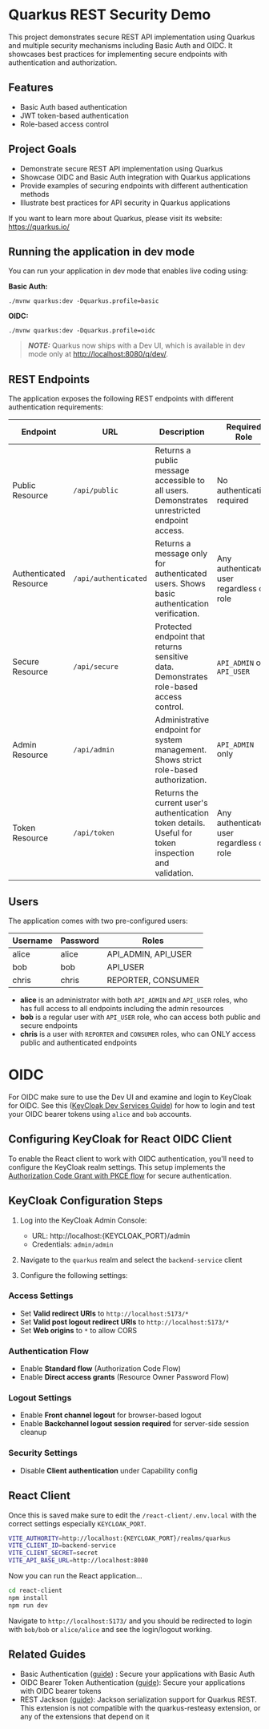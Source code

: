 # Quarkus REST Security Demo

This project demonstrates secure REST API implementation using Quarkus and multiple security mechanisms including Basic Auth and OIDC. It showcases best practices for implementing secure endpoints with authentication and authorization.

## Features

- Basic Auth based authentication
- JWT token-based authentication
- Role-based access control

## Project Goals

- Demonstrate secure REST API implementation using Quarkus
- Showcase OIDC and Basic Auth integration with Quarkus applications
- Provide examples of securing endpoints with different authentication methods
- Illustrate best practices for API security in Quarkus applications

If you want to learn more about Quarkus, please visit its website: https://quarkus.io/

## Running the application in dev mode

You can run your application in dev mode that enables live coding using:

**Basic Auth:**
```shell script
./mvnw quarkus:dev -Dquarkus.profile=basic
```

**OIDC:**
```shell script
./mvnw quarkus:dev -Dquarkus.profile=oidc
```

> **_NOTE:_**  Quarkus now ships with a Dev UI, which is available in dev mode only at <http://localhost:8080/q/dev/>.

## REST Endpoints

The application exposes the following REST endpoints with different authentication requirements:

| Endpoint | URL | Description | Required Role |
|----------|-----|-------------|---------------|
| Public Resource | `/api/public` | Returns a public message accessible to all users. Demonstrates unrestricted endpoint access. | No authentication required |
| Authenticated Resource | `/api/authenticated` | Returns a message only for authenticated users. Shows basic authentication verification. | Any authenticated user regardless of role |
| Secure Resource | `/api/secure` | Protected endpoint that returns sensitive data. Demonstrates role-based access control. | `API_ADMIN` or `API_USER` |
| Admin Resource | `/api/admin` | Administrative endpoint for system management. Shows strict role-based authorization. | `API_ADMIN` only |
| Token Resource | `/api/token` | Returns the current user's authentication token details. Useful for token inspection and validation. | Any authenticated user regardless of role |


## Users

The application comes with two pre-configured users:

| Username | Password | Roles |
|----------|----------|-------|
| alice | alice | API_ADMIN, API_USER |
| bob | bob |  API_USER |
| chris | chris | REPORTER, CONSUMER |


- **alice** is an administrator with both `API_ADMIN` and `API_USER` roles, who has full access to all endpoints including the admin resources
- **bob** is a regular user with `API_USER` role, who can access both public and secure endpoints
- **chris** is a user with `REPORTER` and `CONSUMER` roles, who can ONLY access public and authenticated endpoints


# OIDC

For OIDC make sure to use the Dev UI and examine and login to KeyCloak for OIDC.
See this ([KeyCloak Dev Services Guide](https://quarkus.io/guides/security-openid-connect-dev-services)) for how to login and test 
your OIDC bearer tokens using `alice` and `bob` accounts.

## Configuring KeyCloak for React OIDC Client

To enable the React client to work with OIDC authentication, you'll need to configure the KeyCloak realm settings. This setup implements the [Authorization Code Grant with PKCE flow](https://github.com/authts/oidc-client-ts/blob/main/docs/protocols/authorization-code-grant-with-pkce.md) for secure authentication.

## KeyCloak Configuration Steps

1. Log into the KeyCloak Admin Console:
   - URL: http://localhost:{KEYCLOAK_PORT}/admin
   - Credentials: `admin/admin`

2. Navigate to the `quarkus` realm and select the `backend-service` client

3. Configure the following settings:

### Access Settings
- Set **Valid redirect URIs** to `http://localhost:5173/*` 
- Set **Valid post logout redirect URIs** to `http://localhost:5173/*`
- Set **Web origins** to `*` to allow CORS

### Authentication Flow
- Enable **Standard flow** (Authorization Code Flow)
- Enable **Direct access grants** (Resource Owner Password Flow)

### Logout Settings  
- Enable **Front channel logout** for browser-based logout
- Enable **Backchannel logout session required** for server-side session cleanup

### Security Settings
- Disable **Client authentication** under Capability config

## React Client

Once this is saved make sure to edit the `/react-client/.env.local` with the correct settings especially `KEYCLOAK_PORT`.

```bash
VITE_AUTHORITY=http://localhost:{KEYCLOAK_PORT}/realms/quarkus
VITE_CLIENT_ID=backend-service
VITE_CLIENT_SECRET=secret
VITE_API_BASE_URL=http://localhost:8080
```

Now you can run the React application...

```bash
cd react-client
npm install
npm run dev
```

Navigate to `http://localhost:5173/` and you should be redirected to login with `bob/bob` or `alice/alice` and see the login/logout working.


## Related Guides

- Basic Authentication ([guide](https://quarkus.io/guides/security-authentication-mechanisms#basic-auth)) : Secure your applications with Basic Auth
- OIDC Bearer Token Authentication ([guide](https://quarkus.io/guides/security-oidc-bearer-token-authentication-tutorial)): Secure your applications with OIDC bearer tokens
- REST Jackson ([guide](https://quarkus.io/guides/rest#json-serialisation)): Jackson serialization support for Quarkus REST. This extension is not compatible with the quarkus-resteasy extension, or any of the extensions that depend on it


